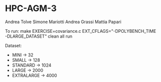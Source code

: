 # HPC-AGM-3

Andrea Tolve
Simone Mariotti
Andrea Grassi
Mattia Papari


To run: make EXERCISE=covariance.c EXT_CFLAGS="-DPOLYBENCH_TIME -DLARGE_DATASET" clean all run

Dataset:
- MINI -> 32
- SMALL -> 128
- STANDARD -> 1024
- LARGE -> 2000
- EXTRALARGE -> 4000
